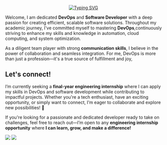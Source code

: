 <p align="center">
<a href="https://github.com/kadermiyanyedi"><img src="https://readme-typing-svg.demolab.com?font=Fira+Code&size=24&pause=2000&color=4A71D9&center=true&vCenter=true&width=435&lines=Hi+there%F0%9F%91%8B!+I+am+Marwene;Nice+to+meet+you!" alt="Typing SVG" /></a>
</p>

Welcome, I am dedicated **DevOps** and **Software Developer** with a deep passion for creating efficient, scalable software solutions. Throughout my academic journey, I've committed myself to mastering **DevOps**,continuously striving to enhance my skills and knowledge in automation, cloud computing, and system optimization.

As a diligent team player with strong **communication skills**, I believe in the power of collaboration and seamless integration. For me, DevOps is more than just a profession—it's a true source of fulfillment and joy, 


## Let's connect! 
I’m currently seeking a **final-year engineering internship** where I can apply my skills in DevOps and software development while contributing to impactful projects. Whether you're a tech enthusiast, have an exciting opportunity, or simply want to connect, I’m eager to collaborate and explore new possibilities! 🥳

If you're looking for a passionate and dedicated developer ready to take on challenges, feel free to reach out—I’m open to any **engineering internship opportunity** where **I can learn, grow, and make a difference!**


<a target="_blank" href="mailto:marwenerzig4@gmail.com"><img src="https://img.shields.io/badge/-Gmail-D14836?style=for-the-badge&logo=Gmail&logoColor=white"></img></a>
<a target="_blank" href="https://www.linkedin.com/in/marwene-rzig-5ab28b195/"><img src="https://img.shields.io/badge/-LinkedIn-0077B5?style=for-the-badge&logo=Linkedin&logoColor=white"></img></a>



